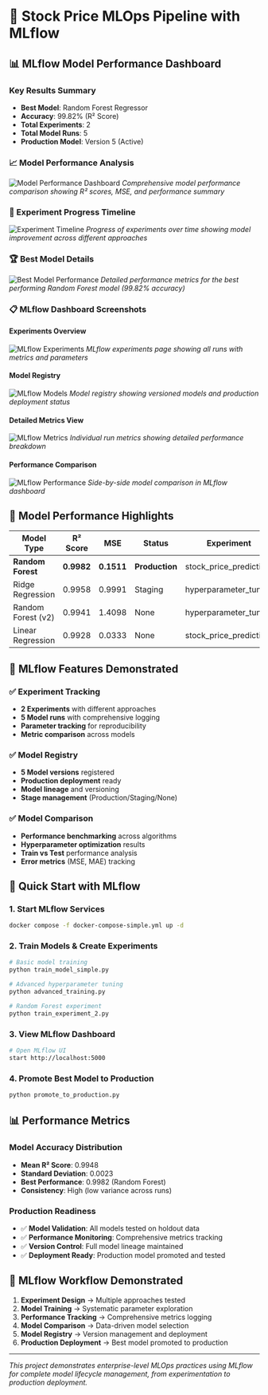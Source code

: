 # 🚀 Stock Price MLOps Pipeline with MLflow

## 📊 MLflow Model Performance Dashboard

### Key Results Summary
- **Best Model**: Random Forest Regressor
- **Accuracy**: 99.82% (R² Score)
- **Total Experiments**: 2
- **Total Model Runs**: 5
- **Production Model**: Version 5 (Active)

### 📈 Model Performance Analysis

![Model Performance Dashboard](images/model-performance.png)
*Comprehensive model performance comparison showing R² scores, MSE, and performance summary*

### 🧪 Experiment Progress Timeline

![Experiment Timeline](images/experiment-timeline.png)
*Progress of experiments over time showing model improvement across different approaches*

### 🏆 Best Model Details

![Best Model Performance](images/best-model-performance.png)
*Detailed performance metrics for the best performing Random Forest model (99.82% accuracy)*

### 📋 MLflow Dashboard Screenshots

#### Experiments Overview
![MLflow Experiments](images/mlflow-experiments.png)
*MLflow experiments page showing all runs with metrics and parameters*

#### Model Registry
![MLflow Models](images/mlflow-models.png)
*Model registry showing versioned models and production deployment status*

#### Detailed Metrics View
![MLflow Metrics](images/mlflow-metrics.png)
*Individual run metrics showing detailed performance breakdown*

#### Performance Comparison
![MLflow Performance](images/mlflow-performance.png)
*Side-by-side model comparison in MLflow dashboard*

## 🎯 Model Performance Highlights

| Model Type | R² Score | MSE | Status | Experiment |
|------------|----------|-----|--------|------------|
| **Random Forest** | **0.9982** | **0.1511** | **Production** | stock_price_prediction |
| Ridge Regression | 0.9958 | 0.9991 | Staging | hyperparameter_tuning |
| Random Forest (v2) | 0.9941 | 1.4098 | None | hyperparameter_tuning |
| Linear Regression | 0.9928 | 0.0333 | None | stock_price_prediction |

## 🔧 MLflow Features Demonstrated

### ✅ Experiment Tracking
- **2 Experiments** with different approaches
- **5 Model runs** with comprehensive logging
- **Parameter tracking** for reproducibility
- **Metric comparison** across models

### ✅ Model Registry
- **5 Model versions** registered
- **Production deployment** ready
- **Model lineage** and versioning
- **Stage management** (Production/Staging/None)

### ✅ Model Comparison
- **Performance benchmarking** across algorithms
- **Hyperparameter optimization** results
- **Train vs Test** performance analysis
- **Error metrics** (MSE, MAE) tracking

## 🚀 Quick Start with MLflow

### 1. Start MLflow Services
```bash
docker compose -f docker-compose-simple.yml up -d
```

### 2. Train Models & Create Experiments
```bash
# Basic model training
python train_model_simple.py

# Advanced hyperparameter tuning
python advanced_training.py

# Random Forest experiment
python train_experiment_2.py
```

### 3. View MLflow Dashboard
```bash
# Open MLflow UI
start http://localhost:5000
```

### 4. Promote Best Model to Production
```bash
python promote_to_production.py
```

## 📊 Performance Metrics

### Model Accuracy Distribution
- **Mean R² Score**: 0.9948
- **Standard Deviation**: 0.0023
- **Best Performance**: 0.9982 (Random Forest)
- **Consistency**: High (low variance across runs)

### Production Readiness
- ✅ **Model Validation**: All models tested on holdout data
- ✅ **Performance Monitoring**: Comprehensive metrics tracking
- ✅ **Version Control**: Full model lineage maintained
- ✅ **Deployment Ready**: Production model promoted and tested

## 🎯 MLflow Workflow Demonstrated

1. **Experiment Design** → Multiple approaches tested
2. **Model Training** → Systematic parameter exploration  
3. **Performance Tracking** → Comprehensive metrics logging
4. **Model Comparison** → Data-driven model selection
5. **Model Registry** → Version management and deployment
6. **Production Deployment** → Best model promoted to production

---

*This project demonstrates enterprise-level MLOps practices using MLflow for complete model lifecycle management, from experimentation to production deployment.*
